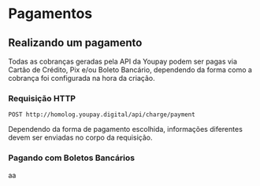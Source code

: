 # Pagamentos

## Realizando um pagamento

Todas as cobranças geradas pela API da Youpay podem ser pagas via Cartão de Crédito, Pix e/ou Boleto Bancário, dependendo da forma como a cobrança foi configurada na hora da criação.

### Requisição HTTP

`POST http://homolog.youpay.digital/api/charge/payment`

Dependendo da forma de pagamento escolhida, informações diferentes devem ser enviadas no corpo da requisição.

### Pagando com Boletos Bancários

aa
